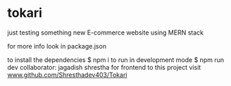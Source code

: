 # tokari
just testing something new
E-commerce website  using MERN stack

for more info look in package.json

to  install the dependencies
$ npm i
to run in development mode
$ npm run dev
 collaborator: jagadish shrestha
for frontend to this project visit www.github.com/Shresthadev403/Tokari
 

